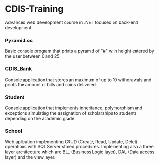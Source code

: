 # CDIS-Training
Advanced web development course in .NET focused on back-end development 

### Pyramid.cs
Basic console program that prints a pyramid of "#" with height entered by the user between 0 and 25

### CDIS_Bank
Console application that stores an maximum of up to 10 withdrawals and prints the amount of bills and coins delivered

### Student
Console application that implements inheritance, polymorphism and exceptions simulating the assignation of scholarships to students depending on the academic grade

### School
Web aplication implementing CRUD (Create, Read, Update, Delet) operations with SQL Server stored procedures. Implementing also a three layer architecture which are BLL (Business Logic layer), DAL (Data access layer) and the view layer.


